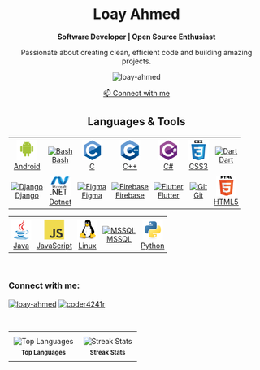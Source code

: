 
<div align="center">

  <!-- Name and Title -->
  <h1>Loay Ahmed</h1>
  <p><strong>Software Developer | Open Source Enthusiast</strong></p>

  <!-- Description -->
  <p>
    Passionate about creating clean, efficient code and building amazing projects.
  </p>

  <!-- Views -->
  <p align="center"> <img src="https://komarev.com/ghpvc/?username=loay-ahmed&label=Profile%20views&color=0e75b6&style=flat" alt="loay-ahmed" /> </p>
  
  <!-- Contact / Connect With Me -->
  <p>
    <a href="mailto:loayabelgendy@gmail.com">📫 Connect with me</a>
  </p>
  
  <!-- Language Section (or any badges/icons) -->
 <div align="center">
  <h2>Languages & Tools</h2>
  <table style="margin-bottom:-10; border-collapse: collapse;">
    <!-- Row 1: 7 icons -->
    <tr>
      <td align="center" style="padding: 5px;">
        <a href="https://developer.android.com" target="_blank" rel="noreferrer">
          <img src="https://raw.githubusercontent.com/devicons/devicon/master/icons/android/android-original-wordmark.svg" alt="Android" width="40" height="40"/><br>
          Android
        </a>
      </td>
      <td align="center" style="padding: 5px;">
        <a href="https://www.gnu.org/software/bash/" target="_blank" rel="noreferrer">
          <img src="https://www.vectorlogo.zone/logos/gnu_bash/gnu_bash-icon.svg" alt="Bash" width="40" height="40"/><br>
          Bash
        </a>
      </td>
      <td align="center" style="padding: 5px;">
        <a href="https://www.cprogramming.com/" target="_blank" rel="noreferrer">
          <img src="https://raw.githubusercontent.com/devicons/devicon/master/icons/c/c-original.svg" alt="C" width="40" height="40"/><br>
          C
        </a>
      </td>
      <td align="center" style="padding: 5px;">
        <a href="https://www.w3schools.com/cpp/" target="_blank" rel="noreferrer">
          <img src="https://raw.githubusercontent.com/devicons/devicon/master/icons/cplusplus/cplusplus-original.svg" alt="C++" width="40" height="40"/><br>
          C++
        </a>
      </td>
      <td align="center" style="padding: 5px;">
        <a href="https://www.w3schools.com/cs/" target="_blank" rel="noreferrer">
          <img src="https://raw.githubusercontent.com/devicons/devicon/master/icons/csharp/csharp-original.svg" alt="C#" width="40" height="40"/><br>
          C#
        </a>
      </td>
      <td align="center" style="padding: 5px;">
        <a href="https://www.w3schools.com/css/" target="_blank" rel="noreferrer">
          <img src="https://raw.githubusercontent.com/devicons/devicon/master/icons/css3/css3-original-wordmark.svg" alt="CSS3" width="40" height="40"/><br>
          CSS3
        </a>
      </td>
      <td align="center" style="padding: 5px;">
        <a href="https://dart.dev" target="_blank" rel="noreferrer">
          <img src="https://www.vectorlogo.zone/logos/dartlang/dartlang-icon.svg" alt="Dart" width="40" height="40"/><br>
          Dart
        </a>
      </td>
    </tr>
    <!-- Row 2: 7 icons -->
    <tr>
      <td align="center" style="padding: 5px;">
        <a href="https://www.djangoproject.com/" target="_blank" rel="noreferrer">
          <img src="https://cdn.worldvectorlogo.com/logos/django.svg" alt="Django" width="40" height="40"/><br>
          Django
        </a>
      </td>
      <td align="center" style="padding: 5px;">
        <a href="https://dotnet.microsoft.com/" target="_blank" rel="noreferrer">
          <img src="https://raw.githubusercontent.com/devicons/devicon/master/icons/dot-net/dot-net-original-wordmark.svg" alt="Dotnet" width="40" height="40"/><br>
          Dotnet
        </a>
      </td>
      <td align="center" style="padding: 5px;">
        <a href="https://www.figma.com/" target="_blank" rel="noreferrer">
          <img src="https://www.vectorlogo.zone/logos/figma/figma-icon.svg" alt="Figma" width="40" height="40"/><br>
          Figma
        </a>
      </td>
      <td align="center" style="padding: 5px;">
        <a href="https://firebase.google.com/" target="_blank" rel="noreferrer">
          <img src="https://www.vectorlogo.zone/logos/firebase/firebase-icon.svg" alt="Firebase" width="40" height="40"/><br>
          Firebase
        </a>
      </td>
      <td align="center" style="padding: 5px;">
        <a href="https://flutter.dev" target="_blank" rel="noreferrer">
          <img src="https://www.vectorlogo.zone/logos/flutterio/flutterio-icon.svg" alt="Flutter" width="40" height="40"/><br>
          Flutter
        </a>
      </td>
      <td align="center" style="padding: 5px;">
        <a href="https://git-scm.com/" target="_blank" rel="noreferrer">
          <img src="https://www.vectorlogo.zone/logos/git-scm/git-scm-icon.svg" alt="Git" width="40" height="40"/><br>
          Git
        </a>
      </td>
      <td align="center" style="padding: 5px;">
        <a href="https://www.w3.org/html/" target="_blank" rel="noreferrer">
          <img src="https://raw.githubusercontent.com/devicons/devicon/master/icons/html5/html5-original-wordmark.svg" alt="HTML5" width="40" height="40"/><br>
          HTML5
        </a>
      </td>
    </tr>
  </table>
  <!-- Second table for Row 3 with no gap -->
  <table style="margin-top: 0; border-collapse: collapse;">
    <tr>
      <td align="center" style="padding: 5px;">
        <a href="https://www.java.com" target="_blank" rel="noreferrer">
          <img src="https://raw.githubusercontent.com/devicons/devicon/master/icons/java/java-original.svg" alt="Java" width="40" height="40"/><br>
          Java
        </a>
      </td>
      <td align="center" style="padding: 5px;">
        <a href="https://developer.mozilla.org/en-US/docs/Web/JavaScript" target="_blank" rel="noreferrer">
          <img src="https://raw.githubusercontent.com/devicons/devicon/master/icons/javascript/javascript-original.svg" alt="JavaScript" width="40" height="40"/><br>
          JavaScript
        </a>
      </td>
      <td align="center" style="padding: 5px;">
        <a href="https://www.linux.org/" target="_blank" rel="noreferrer">
          <img src="https://raw.githubusercontent.com/devicons/devicon/master/icons/linux/linux-original.svg" alt="Linux" width="40" height="40"/><br>
          Linux
        </a>
      </td>
      <td align="center" style="padding: 5px;">
        <a href="https://www.microsoft.com/en-us/sql-server" target="_blank" rel="noreferrer">
          <img src="https://www.svgrepo.com/show/303229/microsoft-sql-server-logo.svg" alt="MSSQL" width="40" height="40"/><br>
          MSSQL
        </a>
      </td>
      <td align="center" style="padding: 5px;">
        <a href="https://www.python.org" target="_blank" rel="noreferrer">
          <img src="https://raw.githubusercontent.com/devicons/devicon/master/icons/python/python-original.svg" alt="Python" width="40" height="40"/><br>
          Python
        </a>
      </td>
    </tr>
  </table>
</div>


  
</div>

<br>
<h3 align="left">Connect with me:</h3>
<p align="left">
<a href="https://linkedin.com/in/loay-ahmed" target="blank"><img align="center" src="https://raw.githubusercontent.com/rahuldkjain/github-profile-readme-generator/master/src/images/icons/Social/linked-in-alt.svg" alt="loay-ahmed" height="30" width="40" /></a>
<a href="https://www.leetcode.com/coder4241r" target="blank"><img align="center" src="https://raw.githubusercontent.com/rahuldkjain/github-profile-readme-generator/master/src/images/icons/Social/leet-code.svg" alt="coder4241r" height="30" width="40" /></a>
</p>

<br>

<div align="center">
  <table>
    <tr>
      <td align="center" style="padding: 10px;">
        <img src="https://github-readme-stats.vercel.app/api/top-langs?username=loay-ahmed&show_icons=true&locale=en&layout=compact" alt="Top Languages" />
        <br>
        <sub><b>Top Languages</b></sub>
      </td>
      <td align="center" style="padding: 10px;">
        <img src="https://github-readme-streak-stats.herokuapp.com/?user=loay-ahmed" alt="Streak Stats" />
        <br>
        <sub><b>Streak Stats</b></sub>
      </td>
    </tr>
  </table>
</div>

